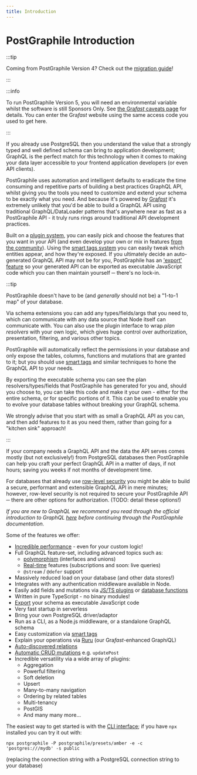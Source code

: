 ```yaml
---
title: Introduction
---
```


# PostGraphile Introduction

:::tip

Coming from PostGraphile Version 4? Check out the
[migration guide](./migrating-from-v4/)!

:::

:::info

To run PostGraphile Version 5, you will need an environmental variable whilst the software is still Sponsors Only. See [the Gra*fast* caveats page](https://grafast.org/caveats/) for details. You can enter the Gra*fast* website using the same access code you used to get here.

:::

If you already use PostgreSQL then you understand the value that a strongly
typed and well defined schema can bring to application development; GraphQL is
the perfect match for this technology when it comes to making your data layer
accessible to your frontend application developers (or even API clients).

PostGraphile uses automation and intelligent defaults to eradicate the time
consuming and repetitive parts of building a best practices GraphQL API, whilst
giving you the tools you need to customize and extend your schema to be exactly
what you need. And because it's powered by [Gra*fast*](https://grafast.org) it's
extremely unlikely that you'd be able to build a GraphQL API using traditional
GraphQL/DataLoader patterns that's anywhere near as fast as a PostGraphile API -
it truly runs rings around traditional API development practices.

Built on a [plugin system](./extending), you can easily pick and choose the
features that you want in your API (and even develop your own or mix in features
[from the community](./community-plugins)). Using the
[smart tags system](./smart-tags) you can easily tweak which entities appear,
and how they're exposed. If you ultimately decide an auto-generated GraphQL API
may not be for you, PostGraphile has an ['export' feature](./exporting-schema)
so your generated API can be exported as executable JavaScript code which you
can then maintain yourself ─ there's no lock-in.

:::tip

PostGraphile doesn't have to be (and _generally_ should not be) a "1-to-1 map"
of your database.

Via schema extensions you can add any types/fields/args that you need to, which
can communicate with any data source that Node itself can communicate with. You
can also use the plugin interface to wrap _plan resolvers_ with your own logic,
which gives huge control over authorization, presentation, filtering, and
various other topics.

PostGraphile will automatically reflect the permissions in your
database and only expose the tables, columns, functions and mutations that are
granted to it; but you should use [smart tags](./smart-tags) and similar
techniques to hone the GraphQL API to your needs.

By exporting the executable schema you can see the plan resolvers/types/fields
that PostGraphile has generated for you and, should you choose to, you can take
this code and make it your own - either for the entire schema, or for specific
portions of it. This can be used to enable you to evolve your database tables
without breaking your GraphQL schema.

We strongly advise that you start with as small a GraphQL API as you can, and
then add features to it as you need them, rather than going for a "kitchen sink"
approach!

:::

If your company needs a GraphQL API and the data the API serves comes mostly
(but not exclusively!) from PostgreSQL databases then PostGraphile can help you
craft your perfect GraphQL API in a matter of days, if not hours; saving you
weeks if not months of development time.

For databases that already use
[row-level security](https://learn.graphile.org/docs/PostgreSQL_Row_Level_Security_Infosheet.pdf)
you might be able to build a secure, performant and extensible GraphQL API in
mere minutes; however, row-level security is not required to secure your
PostGraphile API ─ there are other options for authorization. (TODO: detail
these options!)

_If you are new to GraphQL we recommend you read through the official
introduction to GraphQL [here](https://graphql.org/learn/) before continuing
through the PostGraphile documentation._

Some of the features we offer:

- [Incredible performance](./performance/) - even for your custom logic!
- Full GraphQL feature-set, including advanced topics such as:
  - [polymorphism](./polymorphism.md) (interfaces and unions)
  - [Real-time](./realtime.md) features (subscriptions and soon: live queries)
  - `@stream` / `@defer` support
- Massively reduced load on your database (and other data stores!)
- Integrates with any authentication middleware available in Node.
- Easily add fields and mutations via [JS/TS plugins](./extending/) or
  [database functions](./functions)
- Written in pure TypeScript - no binary modules!
- [Export](./exporting-schema.md) your schema as executable JavaScript code
- Very fast startup in serverless
- Bring your own PostgreSQL driver/adaptor
- Run as a CLI, as a Node.js middleware, or a standalone GraphQL schema
- Easy customization via [smart tags](./smart-tags)
- Explain your operations via [Ruru](https://grafast.org/ruru/) (our Gra*fast*-enhanced Graph*i*QL)
- [Auto-discovered relations](./relations/)
- [Automatic CRUD mutations](./crud-mutations/) e.g. `updatePost`
- Incredible versatility via a wide array of plugins:
  - Aggregation
  - Powerful filtering
  - Soft deletion
  - Upsert
  - Many-to-many navigation
  - Ordering by related tables
  - Multi-tenancy
  - PostGIS
  - And many many more...

The easiest way to get started is with the [CLI interface](./usage-cli/); if you
have `npx` installed you can try it out with:

```
npx postgraphile -P postgraphile/presets/amber -e -c 'postgres:///mydb' -s public
```

(replacing the connection string with a PostgreSQL connection string to your
database)
